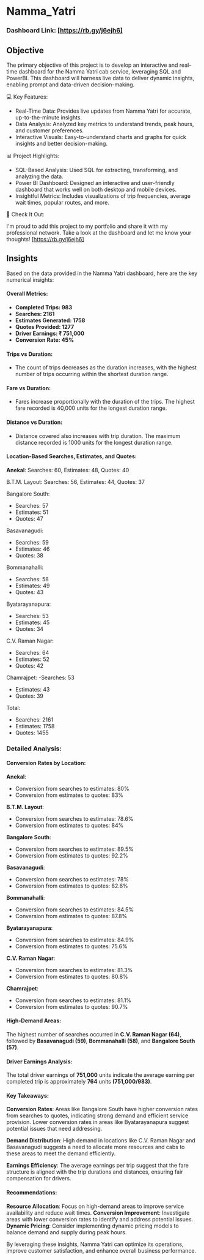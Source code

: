 # Namma_Yatri

### Dashboard Link: [https://rb.gy/j6ejh6]

## Objective
The primary objective of this project is to develop an interactive and real-time dashboard for the Namma Yatri cab service, leveraging SQL and PowerBI. This dashboard will harness live data to deliver dynamic insights, enabling prompt and data-driven decision-making. 


💻 Key Features:

- Real-Time Data: Provides live updates from Namma Yatri for accurate, up-to-the-minute insights.
- Data Analysis: Analyzed key metrics to understand trends, peak hours, and customer preferences.
- Interactive Visuals: Easy-to-understand charts and graphs for quick insights and better decision-making.
  

📊 Project Highlights:

- SQL-Based Analysis: Used SQL for extracting, transforming, and analyzing the data.
- Power BI Dashboard: Designed an interactive and user-friendly dashboard that works well on both desktop and mobile devices.
- Insightful Metrics: Includes visualizations of trip frequencies, average wait times, popular routes, and more.


🔗 Check It Out:

I'm proud to add this project to my portfolio and share it with my professional network. Take a look at the dashboard and let me know your thoughts! [https://rb.gy/j6ejh6]


## Insights

Based on the data provided in the Namma Yatri dashboard, here are the key numerical insights:

#### Overall Metrics:
- **Completed Trips: 983**
- **Searches: 2161**
- **Estimates Generated: 1758**
- **Quotes Provided: 1277**
- **Driver Earnings: ₹ 751,000**
- **Conversion Rate: 45%**

#### Trips vs Duration:
  - The count of trips decreases as the duration increases, with the highest number of trips occurring within the shortest duration range.

#### Fare vs Duration:
  - Fares increase proportionally with the duration of the trips. The highest fare recorded is 40,000 units for the longest duration range.

#### Distance vs Duration:
  - Distance covered also increases with trip duration. The maximum distance recorded is 1000 units for the longest duration range.


#### Location-Based Searches, Estimates, and Quotes:
**Anekal**:  Searches: 60,  Estimates: 48,  Quotes: 40

B.T.M. Layout:		Searches: 56,		Estimates: 44,		Quotes: 37

Bangalore South:
  - Searches: 57
  - Estimates: 51
  - Quotes: 47

Basavanagudi:
  - Searches: 59
  - Estimates: 46
  - Quotes: 38

Bommanahalli:
  - Searches: 58
  - Estimates: 49
  - Quotes: 43

Byatarayanapura:
  - Searches: 53
  - Estimates: 45
  - Quotes: 34

C.V. Raman Nagar:
  - Searches: 64
  - Estimates: 52
  - Quotes: 42

Chamrajpet:
  -Searches: 53
  - Estimates: 43
  - Quotes: 39

Total:
  - Searches: 2161
  - Estimates: 1758
  - Quotes: 1455


### Detailed Analysis:

#### Conversion Rates by Location:
**Anekal**:
  - Conversion from searches to estimates: 80%
  - Conversion from estimates to quotes: 83%


**B.T.M. Layout**:
  - Conversion from searches to estimates: 78.6%
  - Conversion from estimates to quotes: 84%

**Bangalore South**:
  - Conversion from searches to estimates: 89.5%
  - Conversion from estimates to quotes: 92.2%

**Basavanagudi**:
  - Conversion from searches to estimates: 78%
  - Conversion from estimates to quotes: 82.6%

**Bommanahalli**:
  - Conversion from searches to estimates: 84.5%
  - Conversion from estimates to quotes: 87.8%

**Byatarayanapura**:
  - Conversion from searches to estimates: 84.9%
  - Conversion from estimates to quotes: 75.6%

**C.V. Raman Nagar**:
  - Conversion from searches to estimates: 81.3%
  - Conversion from estimates to quotes: 80.8%

**Chamrajpet**:
  - Conversion from searches to estimates: 81.1%
  - Conversion from estimates to quotes: 90.7%


#### High-Demand Areas:
The highest number of searches occurred in **C.V. Raman Nagar (64)**, followed by **Basavanagudi (59)**, **Bommanahalli (58)**, and **Bangalore South (57)**.


#### Driver Earnings Analysis:
The total driver earnings of **751,000** units indicate the average earning per completed trip is approximately **764** units **(751,000/983)**.

#### Key Takeaways:
**Conversion Rates**: Areas like Bangalore South have higher conversion rates from searches to quotes, indicating strong demand and efficient service provision. Lower conversion rates in areas like Byatarayanapura suggest potential issues that need addressing.

**Demand Distribution**: High demand in locations like C.V. Raman Nagar and Basavanagudi suggests a need to allocate more resources and cabs to these areas to meet the demand efficiently.

**Earnings Efficiency**: The average earnings per trip suggest that the fare structure is aligned with the trip durations and distances, ensuring fair compensation for drivers.

#### Recommendations:
**Resource Allocation**: Focus on high-demand areas to improve service availability and reduce wait times.
**Conversion Improvement**: Investigate areas with lower conversion rates to identify and address potential issues.
**Dynamic Pricing**: Consider implementing dynamic pricing models to balance demand and supply during peak hours.

By leveraging these insights, Namma Yatri can optimize its operations, improve customer satisfaction, and enhance overall business performance.

